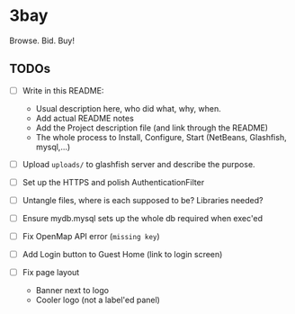 # 3bay
Browse. Bid. Buy!

## TODOs
-[ ] Write in this README:
   * Usual description here, who did what, why, when.
   * Add actual README notes
   * Add the Project description file (and link through the README)
   * The whole process to Install, Configure, Start (NetBeans,
     Glashfish, mysql,...)

-[ ] Upload `uploads/` to glashfish server and describe the purpose.
-[ ] Set up the HTTPS and polish AuthenticationFilter
-[ ] Untangle files, where is each supposed to be? Libraries needed?
-[ ] Ensure mydb.mysql sets up the whole db required when exec'ed
-[ ] Fix OpenMap API error (`missing key`)
-[ ] Add Login button to Guest Home (link to login screen)
-[ ] Fix page layout
   * Banner next to logo
   * Cooler logo (not a label'ed panel)

